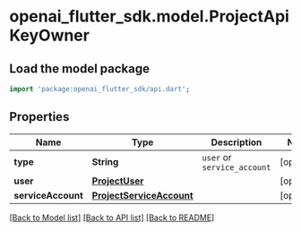 # openai_flutter_sdk.model.ProjectApiKeyOwner

## Load the model package
```dart
import 'package:openai_flutter_sdk/api.dart';
```

## Properties
Name | Type | Description | Notes
------------ | ------------- | ------------- | -------------
**type** | **String** | `user` or `service_account` | [optional] 
**user** | [**ProjectUser**](ProjectUser.md) |  | [optional] 
**serviceAccount** | [**ProjectServiceAccount**](ProjectServiceAccount.md) |  | [optional] 

[[Back to Model list]](../README.md#documentation-for-models) [[Back to API list]](../README.md#documentation-for-api-endpoints) [[Back to README]](../README.md)


